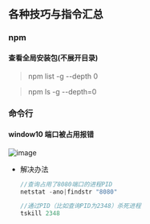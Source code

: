 ## 各种技巧与指令汇总

### npm

#### 查看全局安装包(不展开目录)

   > npm list -g --depth 0
   
   > npm ls -g --depth=0
   

### 命令行

#### window10 端口被占用报错

  ![image](https://user-images.githubusercontent.com/21988006/29250258-044c303a-8072-11e7-9c2d-70009274618c.png)
  
  - 解决办法

    ```js
    //查询占用了8080端口的进程PID
    netstat -ano|findstr "8080"
    
    //通过PID（比如查询PID为2348）杀死进程
    tskill 2348
    ```
   



